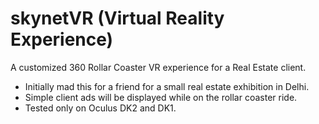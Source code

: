 # skynetVR (Virtual Reality Experience)
A customized 360 Rollar Coaster VR experience for a Real Estate client.

- Initially mad this for a friend for a small real estate exhibition in Delhi.
- Simple client ads will be displayed while on the rollar coaster ride.
- Tested only on Oculus DK2 and DK1.
